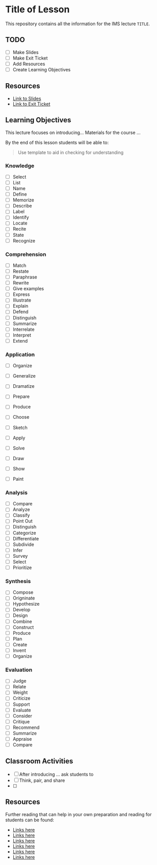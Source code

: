 # Title of Lesson

This repository contains all the information for the IMS lecture `TITLE`.

## TODO

* [ ] Make Slides
* [ ] Make Exit Ticket 
* [ ] Add Resources 
* [ ] Create Learning Objectives 

## Resources

* [Link to Slides]()
* [Link to Exit Ticket]()

## Learning Objectives 

This lecture focuses on introducing...
Materials for the course ...

By the end of this lesson students will be able to: 

> Use template to aid in checking for understanding

### Knowledge 

* [ ] Select
* [ ] List
* [ ] Name
* [ ] Define
* [ ] Memorize 
* [ ] Describe
* [ ] Label 
* [ ] Identify
* [ ] Locate
* [ ] Recite 
* [ ] State 
* [ ] Recognize

### Comprehension 

 * [ ]  Match
 * [ ]  Restate 
 * [ ]  Paraphrase
 * [ ]  Rewrite
 * [ ]  Give examples
 * [ ]  Express
 * [ ]  Illustrate
 * [ ]  Explain
 * [ ]  Defend
 * [ ]  Distinguish
 * [ ]  Summarize
 * [ ]  Interrelate
 * [ ]  Interpret
 * [ ]  Extend

### Application

 * [ ] Organize 
 * [ ] Generalize
 * [ ] Dramatize
 * [ ] Prepare
 * [ ] Produce
 * [ ] Choose
 * [ ] Sketch
 * [ ] Apply
 * [ ] Solve
 * [ ] Draw
 * [ ] Show 
 * [ ] Paint


### Analysis

* [ ] Compare
* [ ] Analyze
* [ ] Classify
* [ ] Point Out
* [ ] Distinguish
* [ ] Categorize
* [ ] Differentiate
* [ ] Subdivide
* [ ] Infer
* [ ] Survey
* [ ] Select
* [ ] Prioritize

### Synthesis 

* [ ] Compose
* [ ] Origninate
* [ ] Hypothesize
* [ ] Develop
* [ ] Design
* [ ] Combine
* [ ] Construct
* [ ] Produce
* [ ] Plan
* [ ] Create
* [ ] Invent 
* [ ] Organize

### Evaluation

* [ ] Judge
* [ ] Relate
* [ ] Weight
* [ ] Criticize
* [ ] Support
* [ ] Evaluate
* [ ] Consider
* [ ] Critique
* [ ] Recommend 
* [ ] Summarize
* [ ] Appraise 
* [ ] Compare

## Classroom Activities

* [ ] After introducing ... ask students to
* [ ] Think, pair, and share 
* [ ] 

## Resources 

Further reading that can help in your own preparation and reading for students can be found:

* [Links here]()
* [Links here]()
* [Links here]()
* [Links here]()
* [Links here]()
* [Links here]()

